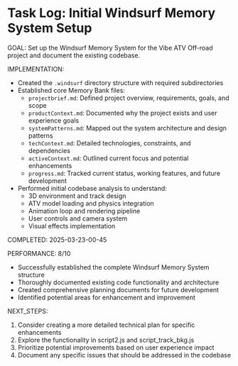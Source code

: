 # Task Log: Initial Windsurf Memory System Setup

GOAL: Set up the Windsurf Memory System for the Vibe ATV Off-road project and document the existing codebase.

IMPLEMENTATION:
- Created the `.windsurf` directory structure with required subdirectories
- Established core Memory Bank files:
  - `projectbrief.md`: Defined project overview, requirements, goals, and scope
  - `productContext.md`: Documented why the project exists and user experience goals
  - `systemPatterns.md`: Mapped out the system architecture and design patterns
  - `techContext.md`: Detailed technologies, constraints, and dependencies
  - `activeContext.md`: Outlined current focus and potential enhancements
  - `progress.md`: Tracked current status, working features, and future development
- Performed initial codebase analysis to understand:
  - 3D environment and track design
  - ATV model loading and physics integration
  - Animation loop and rendering pipeline
  - User controls and camera system
  - Visual effects implementation

COMPLETED: 2025-03-23-00-45

PERFORMANCE: 8/10
- Successfully established the complete Windsurf Memory System structure
- Thoroughly documented existing code functionality and architecture
- Created comprehensive planning documents for future development
- Identified potential areas for enhancement and improvement

NEXT_STEPS:
1. Consider creating a more detailed technical plan for specific enhancements
2. Explore the functionality in script2.js and script_track_bkg.js
3. Prioritize potential improvements based on user experience impact
4. Document any specific issues that should be addressed in the codebase
